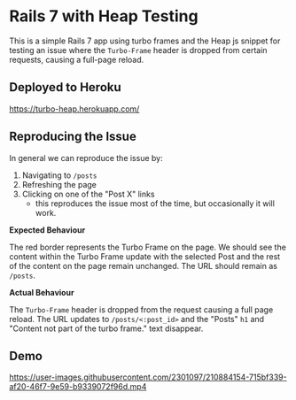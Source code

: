 # Rails 7 with Heap Testing

This is a simple Rails 7 app using turbo frames and the Heap js snippet for testing an issue where the `Turbo-Frame` header is dropped from certain requests, causing a full-page reload.

## Deployed to Heroku
https://turbo-heap.herokuapp.com/

## Reproducing the Issue

In general we can reproduce the issue by:

1. Navigating to `/posts`
2. Refreshing the page
3. Clicking on one of the "Post X" links
    - this reproduces the issue most of the time, but occasionally it will work.

**Expected Behaviour**

The red border represents the Turbo Frame on the page. We should see the content within the Turbo Frame update with the selected Post and the rest of the content on the page remain unchanged. The URL should remain as `/posts`.

**Actual Behaviour**

The `Turbo-Frame` header is dropped from the request causing a full page reload. The URL updates to `/posts/<:post_id>` and the "Posts" `h1` and "Content not part of the turbo frame." text disappear.

## Demo

https://user-images.githubusercontent.com/2301097/210884154-715bf339-af20-46f7-9e59-b9339072f96d.mp4
